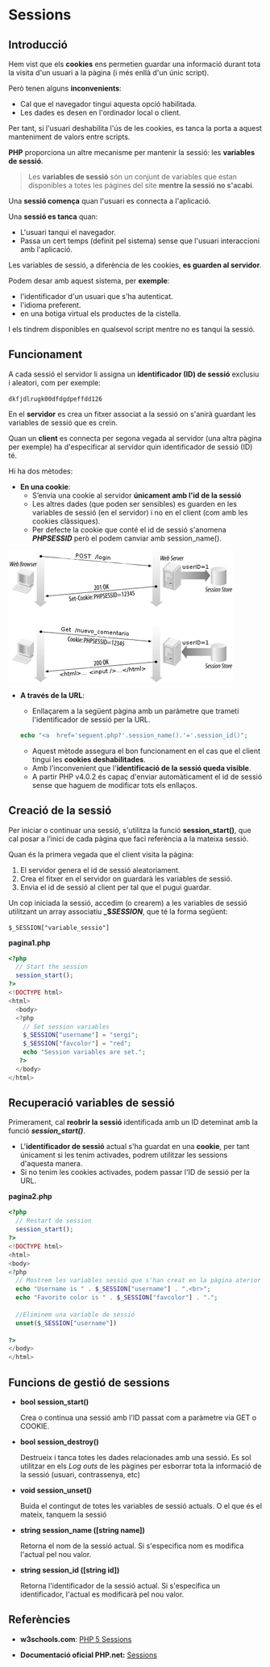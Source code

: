 # Sessions

## Introducció

Hem vist que els **cookies** ens permetien guardar una informació durant tota la visita d'un usuari a la pàgina (i més enllà d'un únic script). 

Però tenen alguns **inconvenients**:
* Cal que el navegador tingui aquesta opció habilitada.
* Les dades es desen en l'ordinador local o client.

Per tant, si l'usuari deshabilita l'ús de les cookies, es tanca la porta a aquest manteniment de valors entre scripts. 

**PHP** proporciona un altre mecanisme per mantenir la sessió: les **variables de sessió**.

> Les **variables de sessió** són un conjunt de variables que estan disponibles a totes les pàgines del site **mentre la sessió no s'acabi**. 

Una **sessió comença** quan l'usuari es connecta a l'aplicació.

Una **sessió es tanca** quan:
  * L'usuari tanqui el navegador.
  * Passa un cert temps (definit pel sistema) sense que l'usuari interaccioni amb l'aplicació.

Les variables de sessió, a diferència de les cookies, **es guarden al servidor**.

Podem desar amb aquest sistema, per **exemple**:
* l'identificador d'un usuari que s'ha autenticat.
* l'idioma preferent.
* en una botiga virtual els productes de la cistella.

I els tindrem disponibles en qualsevol script mentre no es tanqui la sessió. 

## Funcionament

A cada sessió el servidor li assigna un **identificador (ID) de sessió** exclusiu i aleatori, com per exemple:

  `dkfjdlrugk00dfdgdpeffdd126` 

En el **servidor** es crea un fitxer associat a la sessió on s'anirà guardant les variables de sessió que es creïn.

Quan un **client** es connecta per segona vegada al servidor (una altra pàgina per exemple) ha d'especificar al servidor quin identificador de sessió (ID) té. 

Hi ha dos mètodes:

* **En una cookie**: 
    * S’envia una cookie al servidor **únicament amb l'id de la sessió** 
    * Les altres dades (que poden ser sensibles) es guarden en les variables de sessió (en el servidor) i no en el client (com amb les cookies clàssiques). 
    * Per defecte la cookie que conté el id de sessió s'anomena **_PHPSESSID_** però el podem canviar amb session_name().

![](/assets/PHPSessions-cliente_servidor.png)

* **A través de la URL**: 
    * Enllaçarem a la següent pàgina amb un paràmetre que trameti l'identificador de sessió per la URL. 

    ```php
    echo "<a  href='seguent.php?'.session_name().'='.session_id()";
    ```

    * Aquest mètode assegura el bon funcionament en el cas que el client tingui les **cookies deshabilitades**. 
    * Amb l'inconvenient que l'**identificació de la sessió queda visible**.
    * A partir PHP v4.0.2 és capaç d'enviar automàticament el id de sessió sense que haguem de modificar tots els enllaços.

## Creació de la sessió

Per iniciar o continuar una sessió, s'utilitza la funció **session_start()**, que cal posar a l’inici de cada pàgina que faci referència a la mateixa sessió.

Quan és la primera vegada que el client visita la pàgina:

  1. El servidor genera el id de sessió aleatoriament. 
  2. Crea el fitxer en el servidor on guardarà les variables de sessió.
  3. Envia el id de sessió al client per tal que el pugui guardar.

Un cop iniciada la sessió, accedim (o crearem) a les variables de sessió utilitzant un array associatiu **_$_SESSION_**, que té la forma següent: 	

`$_SESSION["variable_sessio"]`

**pagina1.php**

```php
<?php
  // Start the session
  session_start();
?>
<!DOCTYPE html>
<html>
  <body>
  <?php
    // Set session variables
    $_SESSION["username"] = "sergi";
    $_SESSION["favcolor"] = "red";
    echo "Session variables are set.";
   ?>
  </body>
</html>
```

## Recuperació variables de sessió

Primerament, cal **reobrir la sessió** identificada amb un ID deteminat amb la funció **_session_start()_**.

* L'**identificador de sessió** actual s'ha guardat en una **cookie**, per tant únicament si les tenim activades, podrem utilitzar les sessions d'aquesta manera.
* Si no tenim les cookies activades, podem passar l'ID de sessió per la URL.

**pagina2.php**

```php
<?php
  // Restart de session
  session_start();
?>
<!DOCTYPE html>
<html>
<body>
<?php
  // Mostrem les variables sessió que s'han creat en la pàgina aterior
  echo "Username is " . $_SESSION["username"] . ".<br>";
  echo "Favorite color is " . $_SESSION["favcolor"] . ".";
  
  //Eliminem una variable de sessió
  unset($_SESSION["username"])

?>
</body>
</html>
```

## Funcions de gestió de sessions

* **bool session_start()**

  Crea o continua una sessió amb l'ID passat com a paràmetre via GET o COOKIE. 

* **bool session_destroy()**

  Destrueix i tanca totes les dades relacionades amb una sessió. 
  Es sol utilitzar en els _Log outs_ de les pàgines per esborrar tota la informació de la sessió (usuari, contrassenya, etc)

* **void session_unset()**

  Buida el contingut de totes les variables de sessió actuals.
  O el que és el mateix, tanquem la sessió

* **string session_name ([string name])**

    Retorna el nom de la sessió actual. 
  Si s'especifica nom es modifica l'actual pel nou valor.

* **string session_id ([string id])**

    Retorna l'identificador de la sessió actual. 
  Si s'especifica un identificador, l'actual es modificarà pel nou valor. 

## Referències

* **w3schools.com**: [PHP 5 Sessions](https://www.w3schools.com/php/php_sessions.asp) 

* **Documentació oficial PHP.net:** [Sessions](http://php.net/manual/en/book.session.php)